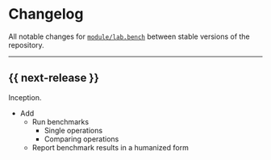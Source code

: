 # Changelog

All notable changes for [`module/lab.bench`](../) between stable versions of the
repository.


---


## {{ next-release }}

Inception.

- Add
    - Run benchmarks
        - Single operations
        - Comparing operations
    - Report benchmark results in a humanized form
